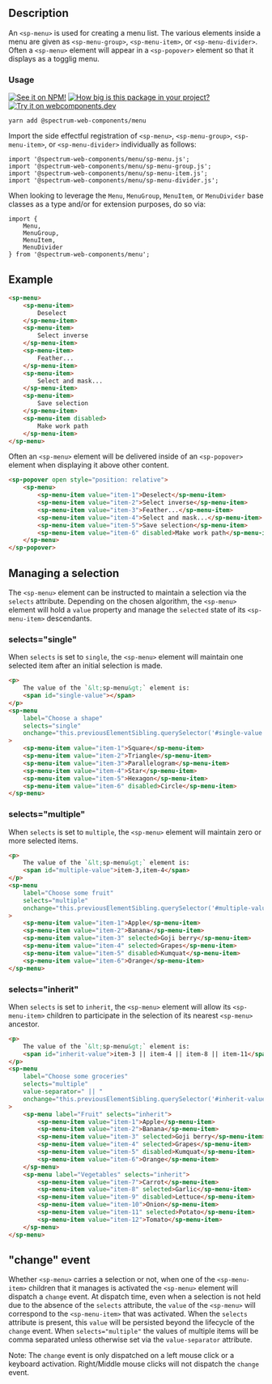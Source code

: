 ## Description

An `<sp-menu>` is used for creating a menu list. The various elements inside a menu are given as `<sp-menu-group>`, `<sp-menu-item>`, or `<sp-menu-divider>`. Often a `<sp-menu>` element will appear in a `<sp-popover>` element so that it displays as a togglig menu.

### Usage

[![See it on NPM!](https://img.shields.io/npm/v/@spectrum-web-components/menu?style=for-the-badge)](https://www.npmjs.com/package/@spectrum-web-components/menu)
[![How big is this package in your project?](https://img.shields.io/bundlephobia/minzip/@spectrum-web-components/menu?style=for-the-badge)](https://bundlephobia.com/result?p=@spectrum-web-components/menu)
[![Try it on webcomponents.dev](https://img.shields.io/badge/Try%20it%20on-webcomponents.dev-green?style=for-the-badge)](https://webcomponents.dev/edit/collection/fO75441E1Q5ZlI0e9pgq/FikFeTXNsYhxAVmCz2f4/src/index.ts)

```
yarn add @spectrum-web-components/menu
```

Import the side effectful registration of `<sp-menu>`, `<sp-menu-group>`, `<sp-menu-item>`, or `<sp-menu-divider>` individually as follows:

```
import '@spectrum-web-components/menu/sp-menu.js';
import '@spectrum-web-components/menu/sp-menu-group.js';
import '@spectrum-web-components/menu/sp-menu-item.js';
import '@spectrum-web-components/menu/sp-menu-divider.js';
```

When looking to leverage the `Menu`, `MenuGroup`, `MenuItem`, or `MenuDivider` base classes as a type and/or for extension purposes, do so via:

```
import {
    Menu,
    MenuGroup,
    MenuItem,
    MenuDivider
} from '@spectrum-web-components/menu';
```

## Example

<!-- prettier-ignore -->
```html
<sp-menu>
    <sp-menu-item>
        Deselect
    </sp-menu-item>
    <sp-menu-item>
        Select inverse
    </sp-menu-item>
    <sp-menu-item>
        Feather...
    </sp-menu-item>
    <sp-menu-item>
        Select and mask...
    </sp-menu-item>
    <sp-menu-item>
        Save selection
    </sp-menu-item>
    <sp-menu-item disabled>
        Make work path
    </sp-menu-item>
</sp-menu>
```

Often an `<sp-menu>` element will be delivered inside of an `<sp-popover>` element when displaying it above other content.

```html
<sp-popover open style="position: relative">
    <sp-menu>
        <sp-menu-item value="item-1">Deselect</sp-menu-item>
        <sp-menu-item value="item-2">Select inverse</sp-menu-item>
        <sp-menu-item value="item-3">Feather...</sp-menu-item>
        <sp-menu-item value="item-4">Select and mask...</sp-menu-item>
        <sp-menu-item value="item-5">Save selection</sp-menu-item>
        <sp-menu-item value="item-6" disabled>Make work path</sp-menu-item>
    </sp-menu>
</sp-popover>
```

## Managing a selection

The `<sp-menu>` element can be instructed to maintain a selection via the `selects` attribute. Depending on the chosen algorithm, the `<sp-menu>` element will hold a `value` property and manage the `selected` state of its `<sp-menu-item>` descendants.

### selects="single"

When `selects` is set to `single`, the `<sp-menu>` element will maintain one selected item after an initial selection is made.

```html
<p>
    The value of the `&lt;sp-menu&gt;` element is:
    <span id="single-value"></span>
</p>
<sp-menu
    label="Choose a shape"
    selects="single"
    onchange="this.previousElementSibling.querySelector('#single-value').textContent=this.value"
>
    <sp-menu-item value="item-1">Square</sp-menu-item>
    <sp-menu-item value="item-2">Triangle</sp-menu-item>
    <sp-menu-item value="item-3">Parallelogram</sp-menu-item>
    <sp-menu-item value="item-4">Star</sp-menu-item>
    <sp-menu-item value="item-5">Hexagon</sp-menu-item>
    <sp-menu-item value="item-6" disabled>Circle</sp-menu-item>
</sp-menu>
```

### selects="multiple"

When `selects` is set to `multiple`, the `<sp-menu>` element will maintain zero or more selected items.

```html
<p>
    The value of the `&lt;sp-menu&gt;` element is:
    <span id="multiple-value">item-3,item-4</span>
</p>
<sp-menu
    label="Choose some fruit"
    selects="multiple"
    onchange="this.previousElementSibling.querySelector('#multiple-value').textContent=this.value"
>
    <sp-menu-item value="item-1">Apple</sp-menu-item>
    <sp-menu-item value="item-2">Banana</sp-menu-item>
    <sp-menu-item value="item-3" selected>Goji berry</sp-menu-item>
    <sp-menu-item value="item-4" selected>Grapes</sp-menu-item>
    <sp-menu-item value="item-5" disabled>Kumquat</sp-menu-item>
    <sp-menu-item value="item-6">Orange</sp-menu-item>
</sp-menu>
```

### selects="inherit"

When `selects` is set to `inherit`, the `<sp-menu>` element will allow its `<sp-menu-item>` children to participate in the selection of its nearest `<sp-menu>` ancestor.

```html
<p>
    The value of the `&lt;sp-menu&gt;` element is:
    <span id="inherit-value">item-3 || item-4 || item-8 || item-11</span>
</p>
<sp-menu
    label="Choose some groceries"
    selects="multiple"
    value-separator=" || "
    onchange="this.previousElementSibling.querySelector('#inherit-value').textContent=this.value"
>
    <sp-menu label="Fruit" selects="inherit">
        <sp-menu-item value="item-1">Apple</sp-menu-item>
        <sp-menu-item value="item-2">Banana</sp-menu-item>
        <sp-menu-item value="item-3" selected>Goji berry</sp-menu-item>
        <sp-menu-item value="item-4" selected>Grapes</sp-menu-item>
        <sp-menu-item value="item-5" disabled>Kumquat</sp-menu-item>
        <sp-menu-item value="item-6">Orange</sp-menu-item>
    </sp-menu>
    <sp-menu label="Vegetables" selects="inherit">
        <sp-menu-item value="item-7">Carrot</sp-menu-item>
        <sp-menu-item value="item-8" selected>Garlic</sp-menu-item>
        <sp-menu-item value="item-9" disabled>Lettuce</sp-menu-item>
        <sp-menu-item value="item-10">Onion</sp-menu-item>
        <sp-menu-item value="item-11" selected>Potato</sp-menu-item>
        <sp-menu-item value="item-12">Tomato</sp-menu-item>
    </sp-menu>
</sp-menu>
```

## "change" event

Whether `<sp-menu>` carries a selection or not, when one of the `<sp-menu-item>` children that it manages is activated the `<sp-menu>` element will dispatch a `change` event. At dispatch time, even when a selection is not held due to the absence of the `selects` attribute, the `value` of the `<sp-menu>` will correspond to the `<sp-menu-item>` that was activated. When the `selects` attribute is present, this `value` will be persisted beyond the lifecycle of the `change` event. When `selects="multiple"` the values of multiple items will be comma separated unless otherwise set via the `value-separator` attribute.

Note: The `change` event is only dispatched on a left mouse click or a keyboard activation. Right/Middle mouse clicks will not dispatch the `change` event.
